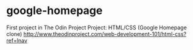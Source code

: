 # google-homepage
First project in The Odin Project
Project: HTML/CSS (Google Homepage clone)
http://www.theodinproject.com/web-development-101/html-css?ref=lnav